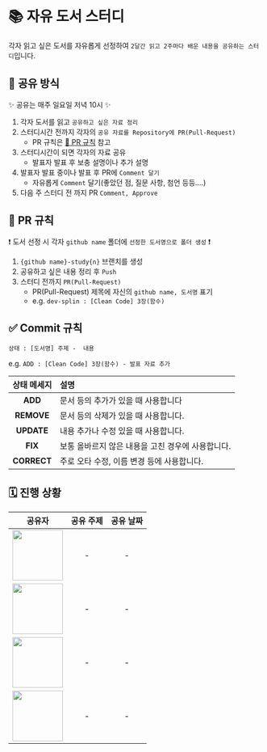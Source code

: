 # 📚 자유 도서 스터디

각자 읽고 싶은 도서를 자유롭게 선정하여 `2달간 읽고 2주마다 배운 내용을 공유하는 스터디`입니다.


## 📝 공유 방식

✨ 공유는 매주 일요일 저녁 10시 ✨

1. 각자 도서를 읽고 `공유하고 싶은 자료 정리`
2. 스터디시간 전까지 각자의 `공유 자료를 Repository에 PR(Pull-Request)`
   - PR 규칙은 [🏅 PR 규칙](#-pr-규칙) 참고
3. 스터디시간이 되면 각자의 자료 공유
   - 발표자 발표 후 보충 설명이나 추가 설명
4. 발표자 발표 중이나 발표 후 PR에 `Comment 달기`
   - 자유롭게 `Comment` 달기(좋았던 점, 질문 사항, 첨언 등등....)
5. 다음 주 스터디 전 까지 PR `Comment, Approve`


## 🏅 PR 규칙

❗ 도서 선정 시 각자 `github name` 폴더에 `선정한 도서명으로 폴더 생성` ❗

1. `{github name}-study{n}` 브랜치를 생성
2. 공유하고 싶은 내용 정리 후 `Push`
3. 스터디 전까지 `PR(Pull-Request)`
   - PR(Pull-Request) 제목에 자신의 `github name, 도서명` 표기
   - e.g. `dev-splin : [Clean Code] 3장(함수)`


## ✅ Commit 규칙

`상태 : [도서명] 주제 -  내용`

e.g. `ADD : [Clean Code] 3장(함수) - 발표 자료 추가`

| 상태 메세지 | 설명                                              |
| :---------: | :------------------------------------------------ |
|   **ADD**   | 문서 등의 추가가 있을 때 사용합니다               |
| **REMOVE**  | 문서 등의 삭제가 있을 때 사용합니다.              |
| **UPDATE**  | 내용 추가나 수정 있을 때 사용합니다.                   |
|   **FIX**   | 보통 올바르지 않은 내용을 고친 경우에 사용합니다. |
| **CORRECT** | 주로 오타 수정, 이름 변경 등에 사용합니다.        |


## 🗓️ 진행 상황

| 공유자 | 공유 주제 | 공유 날짜 |
|:---:|:---:|:---:|
|<a href="https://github.com/dev-splin" target="_blank"><img src="https://github.com/dev-splin.png" width="100"/><a/>|-|-|
|<a href="https://github.com/LEE010" target="_blank"><img src="https://github.com/LEE010.png" width="100"/><a/>|-|-|
|<a href="https://github.com/developyoun" target="_blank"><img src="https://github.com/developyoun.png" width="100"/><a/>|-|-|
|<a href="https://github.com/jhwlim" target="_blank"><img src="https://github.com/jhwlim.png" width="100"/><a/>|-|-|